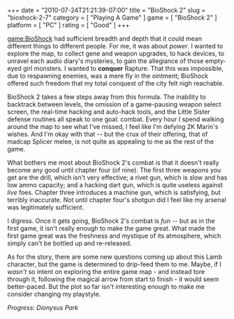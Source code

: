 +++
date = "2010-07-24T21:21:39-07:00"
title = "BioShock 2"
slug = "bioshock-2-7"
category = [ "Playing A Game" ]
game = [ "BioShock 2" ]
platform = [ "PC" ]
rating = [ "Good" ]
+++

<game:BioShock> had sufficient breadth and depth that it could mean different things to different people.  For me, it was about <i>power</i>.  I wanted to explore the map, to collect gene and weapon upgrades, to hack devices, to unravel each audio diary's mysteries, to gain the allegiance of those empty-eyed girl monsters.  I wanted to <b>conquer</b> Rapture.  That this was impossible, due to respawning enemies, was a mere fly in the ointment; BioShock offered such freedom that my total conquest of the city felt nigh reachable.

BioShock 2 takes a few steps away from this formula.  The inability to backtrack between levels, the omission of a game-pausing weapon select screen, the real-time hacking and auto-hack tools, and the Little Sister defense routines all speak to one goal: combat.  Every hour I spend walking around the map to see what I've missed, I feel like I'm defying 2K Marin's wishes.  And I'm okay with that -- but the crux of their offering, that of madcap Splicer melee, is not quite as appealing to me as the rest of the game.

What bothers me most about BioShock 2's combat is that it doesn't really become any good until chapter four (of nine).  The first three weapons you get are the drill, which isn't very effective; a rivet gun, which is slow and has low ammo capacity; and a hacking dart gun, which is quite useless against <i>live</i> foes.  Chapter three introduces a machine gun, which is satisfying, but terribly inaccurate.  Not until chapter four's shotgun did I feel like my arsenal was legitimately sufficient.

I digress.  Once it gets going, BioShock 2's combat is <i>fun</i> -- but as in the first game, it isn't really enough to make the game great.  What made the first game great was the freshness and mystique of its atmosphere, which simply can't be bottled up and re-released.

As for the story, there are some new questions coming up about this Lamb character, but the game is determined to drip-feed them to me.  Maybe, if I <i>wasn't</i> so intent on exploring the entire game map - and instead tore through it, following the magical arrow from start to finish - it would seem better-paced.  But the plot so far isn't interesting enough to make me consider changing my playstyle.

<i>Progress: Dionysus Park</i>